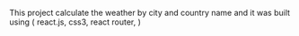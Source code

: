 This project calculate the weather by city and country name and it was built using ( react.js, css3, react router, )  
